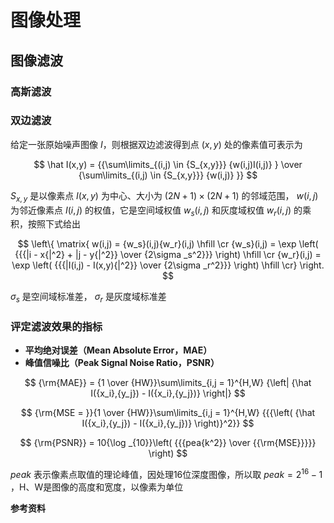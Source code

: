 # 图像处理

## 图像滤波

### 高斯滤波

### 双边滤波

给定一张原始噪声图像 $I$，则根据双边滤波得到点 ${(x,y)}$ 处的像素值可表示为

$$
\hat I(x,y) = {{\sum\limits_{(i,j) \in {S_{x,y}}} {w(i,j)I(i,j)} } \over {\sum\limits_{(i,j) \in {S_{x,y}}} {w(i,j)} }}
$$

 ${S_{x,y}}$ 是以像素点 ${I(x,y)}$ 为中心、大小为 $\left( {2N + 1} \right) \times \left( {2N + 1} \right)$ 的邻域范围， $w(i,j)$ 为邻近像素点 $I(i,j)$ 的权值，它是空间域权值 ${w_s}(i,j)$ 和灰度域权值 ${w_r}(i,j)$ 的乘积，按照下式给出

$$
\left\{ \matrix{
  w(i,j) = {w_s}(i,j){w_r}(i,j) \hfill \cr 
  {w_s}(i,j) = \exp \left( {{{|i - x{|^2} + |j - y{|^2}} \over {2\sigma _s^2}}} \right) \hfill \cr 
  {w_r}(i,j) = \exp \left( {{{|I(i,j) - I(x,y){|^2}} \over {2\sigma _r^2}}} \right) \hfill \cr}  \right.
$$

${\sigma _s}$ 是空间域标准差， ${\sigma _r}$ 是灰度域标准差

### 评定滤波效果的指标

- **平均绝对误差（Mean Absolute Error，MAE）**
- **峰值信噪比（Peak Signal Noise Ratio，PSNR）**

$$
{\rm{MAE}} = {1 \over {HW}}\sum\limits_{i,j = 1}^{H,W} {\left| {\hat I({x_i},{y_j}) - I({x_i},{y_j})} \right|}
$$

$$
{\rm{MSE = }}{1 \over {HW}}\sum\limits_{i,j = 1}^{H,W} {{{\left( {\hat I({x_i},{y_j}) - I({x_i},{y_j})} \right)}^2}}
$$

$$
{\rm{PSNR}} = 10{\log _{10}}\left( {{{pea{k^2}} \over {{\rm{MSE}}}}} \right)
$$

$peak$ 表示像素点取值的理论峰值，因处理16位深度图像，所以取 $peak = {2^{16}} - 1$ ，H、W是图像的高度和宽度，以像素为单位



**参考资料**

